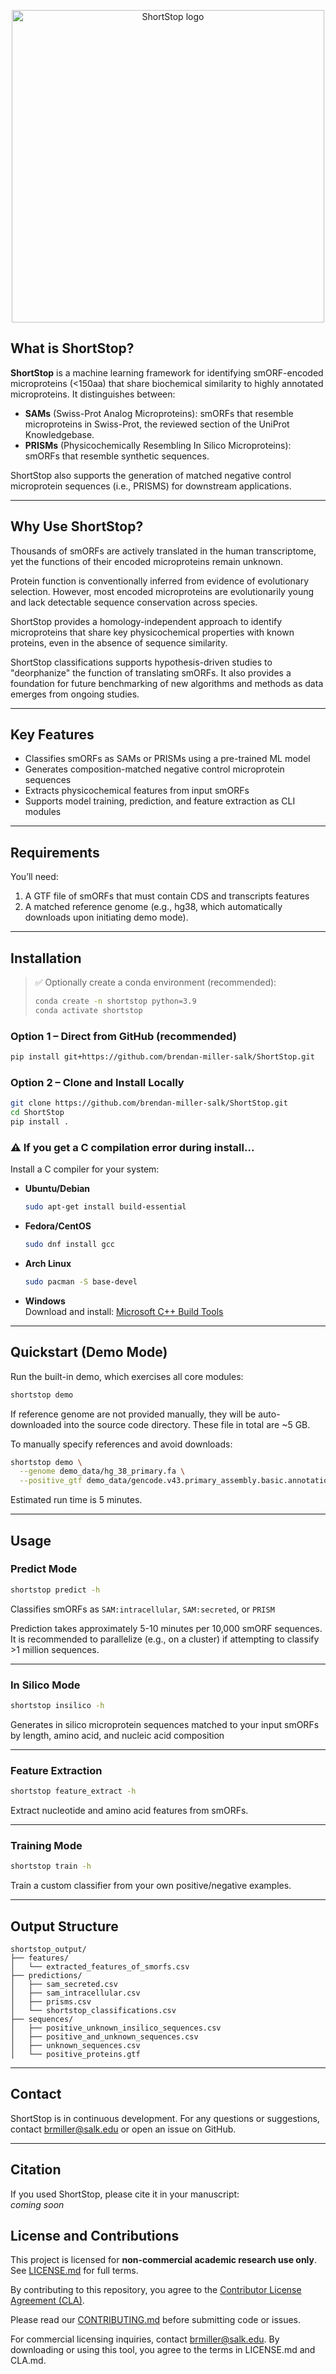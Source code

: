 <p align="center">
  <img src="https://github.com/user-attachments/assets/356d7ec1-0035-48b8-a4d7-c544cade92ca" alt="ShortStop logo" width="500"/>
</p>

## What is ShortStop?

**ShortStop** is a machine learning framework for identifying smORF-encoded microproteins (<150aa) that share biochemical similarity to highly annotated microproteins. It distinguishes between:

- **SAMs** (Swiss-Prot Analog Microproteins): smORFs that resemble microproteins in Swiss-Prot, the reviewed  section of the UniProt Knowledgebase.
- **PRISMs** (Physicochemically Resembling In Silico Microproteins): smORFs that resemble synthetic sequences.

ShortStop also supports the generation of matched negative control microprotein sequences (i.e., PRISMS) for downstream applications.

---

## Why Use ShortStop?

Thousands of smORFs are actively translated in the human transcriptome, yet the functions of their encoded microproteins remain unknown. 

Protein function is conventionally inferred from evidence of evolutionary selection. However, most encoded microproteins are evolutionarily young and lack detectable sequence conservation across species. 

ShortStop provides a homology-independent approach to identify microproteins that share key physicochemical properties with known proteins, even in the absence of sequence similarity. 

ShortStop classifications supports hypothesis-driven studies to "deorphanize" the function of translating smORFs. It also provides a foundation for future benchmarking of new algorithms and methods as data emerges from ongoing studies.

---

## Key Features

- Classifies smORFs as SAMs or PRISMs using a pre-trained ML model
- Generates composition-matched negative control microprotein sequences
- Extracts physicochemical features from input smORFs
- Supports model training, prediction, and feature extraction as CLI modules

---

## Requirements

You’ll need:

1. A GTF file of smORFs that must contain CDS and transcripts features
2. A matched reference genome (e.g., hg38, which automatically downloads upon initiating demo mode).

---

## Installation

> ✅ Optionally create a conda environment (recommended):
> ```bash
> conda create -n shortstop python=3.9
> conda activate shortstop
> ```

### Option 1 – Direct from GitHub (recommended)
```bash
pip install git+https://github.com/brendan-miller-salk/ShortStop.git
```

### Option 2 – Clone and Install Locally
```bash
git clone https://github.com/brendan-miller-salk/ShortStop.git
cd ShortStop
pip install .
```

### ⚠️ If you get a C compilation error during install...
Install a C compiler for your system:

- **Ubuntu/Debian**
  ```bash
  sudo apt-get install build-essential
  ```

- **Fedora/CentOS**
  ```bash
  sudo dnf install gcc
  ```

- **Arch Linux**
  ```bash
  sudo pacman -S base-devel
  ```

- **Windows**  
  Download and install: [Microsoft C++ Build Tools](https://visualstudio.microsoft.com/visual-cpp-build-tools/)

---

## Quickstart (Demo Mode)

Run the built-in demo, which exercises all core modules:

```bash
shortstop demo
```

If reference genome are not provided manually, they will be auto-downloaded into the source code directory. These file in total are ~5 GB.

To manually specify references and avoid downloads:

```bash
shortstop demo \
  --genome demo_data/hg_38_primary.fa \
  --positive_gtf demo_data/gencode.v43.primary_assembly.basic.annotation.gtf
```

Estimated run time is 5 minutes.

---

## Usage

### Predict Mode

```bash
shortstop predict -h
```

Classifies smORFs as `SAM:intracellular`, `SAM:secreted`, or `PRISM`

Prediction takes approximately 5-10 minutes per 10,000 smORF sequences. It is recommended to parallelize (e.g., on a cluster) if attempting to classify >1 million sequences.

---

### In Silico Mode

```bash
shortstop insilico -h
```

Generates in silico microprotein sequences matched to your input smORFs by length, amino acid, and nucleic acid composition

---

### Feature Extraction

```bash
shortstop feature_extract -h
```

Extract nucleotide and amino acid features from smORFs.

---

### Training Mode

```bash
shortstop train -h
```

Train a custom classifier from your own positive/negative examples.

---

## Output Structure

```
shortstop_output/
├── features/
│   └── extracted_features_of_smorfs.csv
├── predictions/
│   ├── sam_secreted.csv
│   ├── sam_intracellular.csv
│   ├── prisms.csv
│   └── shortstop_classifications.csv
├── sequences/
│   ├── positive_unknown_insilico_sequences.csv
│   ├── positive_and_unknown_sequences.csv
│   ├── unknown_sequences.csv
│   └── positive_proteins.gtf
```

---

## Contact

ShortStop is in continuous development. For any questions or suggestions, contact [brmiller@salk.edu](mailto:brmiller@salk.edu) or open an issue on GitHub.

---

## Citation

If you used ShortStop, please cite it in your manuscript:  
*coming soon*

## License and Contributions

This project is licensed for **non-commercial academic research use only**.  
See [LICENSE.md](./LICENSE.md) for full terms.

By contributing to this repository, you agree to the [Contributor License Agreement (CLA)](./CLA.md).  

Please read our [CONTRIBUTING.md](./CONTRIBUTING.md) before submitting code or issues.

For commercial licensing inquiries, contact [brmiller@salk.edu](mailto:brmiller@salk.edu). By downloading or using this tool, you agree to the terms in LICENSE.md and CLA.md.
